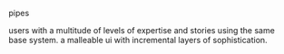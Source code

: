 pipes

users with a multitude of levels of expertise and stories using the same base system. a malleable ui with incremental layers of sophistication.